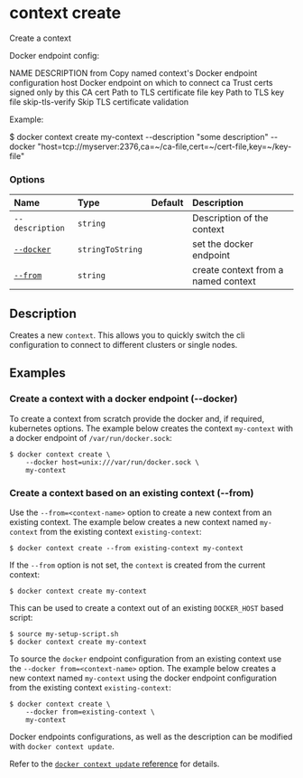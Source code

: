 # context create

<!---MARKER_GEN_START-->
Create a context

Docker endpoint config:

NAME                DESCRIPTION
from                Copy named context's Docker endpoint configuration
host                Docker endpoint on which to connect
ca                  Trust certs signed only by this CA
cert                Path to TLS certificate file
key                 Path to TLS key file
skip-tls-verify     Skip TLS certificate validation

Example:

$ docker context create my-context --description "some description" --docker "host=tcp://myserver:2376,ca=~/ca-file,cert=~/cert-file,key=~/key-file"


### Options

| Name                  | Type             | Default | Description                         |
|:----------------------|:-----------------|:--------|:------------------------------------|
| `--description`       | `string`         |         | Description of the context          |
| [`--docker`](#docker) | `stringToString` |         | set the docker endpoint             |
| [`--from`](#from)     | `string`         |         | create context from a named context |


<!---MARKER_GEN_END-->

## Description

Creates a new `context`. This allows you to quickly switch the cli
configuration to connect to different clusters or single nodes.

## Examples

### <a name="docker"></a> Create a context with a docker endpoint (--docker)

To create a context from scratch provide the docker and, if required,
kubernetes options. The example below creates the context `my-context`
with a docker endpoint of `/var/run/docker.sock`:

```console
$ docker context create \
    --docker host=unix:///var/run/docker.sock \
    my-context
```

### <a name="from"></a> Create a context based on an existing context (--from)

Use the `--from=<context-name>` option to create a new context from
an existing context. The example below creates a new context named `my-context`
from the existing context `existing-context`:

```console
$ docker context create --from existing-context my-context
```

If the `--from` option is not set, the `context` is created from the current context:

```console
$ docker context create my-context
```

This can be used to create a context out of an existing `DOCKER_HOST` based script:

```console
$ source my-setup-script.sh
$ docker context create my-context
```

To source the `docker` endpoint configuration from an existing context
use the `--docker from=<context-name>` option. The example below creates a
new context named `my-context` using the docker endpoint configuration from
the existing context `existing-context`:

```console
$ docker context create \
    --docker from=existing-context \
    my-context
```

Docker endpoints configurations, as well as the description can be modified with
`docker context update`.

Refer to the [`docker context update` reference](context_update.md) for details.
